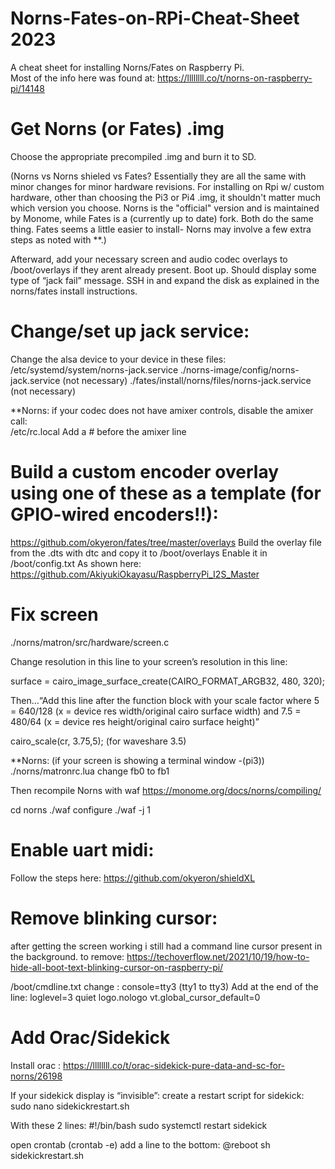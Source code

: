 # Norns-Fates-on-RPi-Cheat-Sheet  2023
A cheat sheet for installing Norns/Fates on Raspberry Pi.   
Most of the info here was found at:  https://llllllll.co/t/norns-on-raspberry-pi/14148  

# Get Norns (or Fates) .img
Choose the appropriate precompiled .img and burn it  to SD.  

(Norns vs Norns shieled vs Fates? Essentially they are all the same with minor changes for minor hardware revisions.   For installing on Rpi w/ custom hardware, other than choosing the Pi3 or Pi4 .img, it shouldn't matter much which version you choose.  Norns is the "official" version and is maintained by Monome, while Fates is a (currently up to date) fork. Both do the same thing.  Fates seems a little easier to install- Norns may involve a few extra steps as noted with **.)

Afterward, add your necessary screen and audio codec overlays to /boot/overlays if they arent already present.
Boot up.   Should display  some type of “jack fail” message.  SSH in and expand the disk as explained in the norns/fates install instructions.

# Change/set up jack service:
Change the alsa device to your device in these files: 
 /etc/systemd/system/norns-jack.service
 ./norns-image/config/norns-jack.service    (not necessary)
./fates/install/norns/files/norns-jack.service   (not necessary)

**Norns: if your codec does not have amixer controls, disable the amixer call:  
 /etc/rc.local
Add a # before the amixer line

# Build a custom encoder overlay using one of these as a template  (for GPIO-wired encoders!!): 
https://github.com/okyeron/fates/tree/master/overlays
Build the overlay file from the .dts  with dtc  and copy it to /boot/overlays
Enable it in  /boot/config.txt
As shown here:  https://github.com/AkiyukiOkayasu/RaspberryPi_I2S_Master

# Fix screen 
./norns/matron/src/hardware/screen.c

Change resolution in this line to your screen’s resolution in this line:

surface = cairo_image_surface_create(CAIRO_FORMAT_ARGB32, 480, 320);

Then…“Add this line after the function block with your scale factor
where 5 = 640/128
(x = device res width/original cairo surface width)
and 7.5 = 480/64
(x = device res height/original cairo surface height)”

cairo_scale(cr, 3.75,5);     (for waveshare 3.5)

**Norns: (if your screen is showing a terminal window -(pi3))
./norns/matronrc.lua
change fb0 to fb1 

Then recompile Norns with waf
 https://monome.org/docs/norns/compiling/

cd norns
./waf configure
./waf -j 1

# Enable uart midi:
Follow the steps here:
https://github.com/okyeron/shieldXL

# Remove blinking cursor:
after getting the screen working i still had a command line cursor present in the background.  to remove:
https://techoverflow.net/2021/10/19/how-to-hide-all-boot-text-blinking-cursor-on-raspberry-pi/

 /boot/cmdline.txt
change :  console=tty3  (tty1 to tty3)
Add at the end of the line:   loglevel=3 quiet logo.nologo vt.global_cursor_default=0

# Add Orac/Sidekick
Install orac :   https://llllllll.co/t/orac-sidekick-pure-data-and-sc-for-norns/26198

If your sidekick display is “invisible”:
create a restart script  for sidekick:
sudo nano sidekickrestart.sh

With these 2 lines:
#!/bin/bash
sudo systemctl restart sidekick

open crontab (crontab -e)  add a line to the bottom:
@reboot sh sidekickrestart.sh


